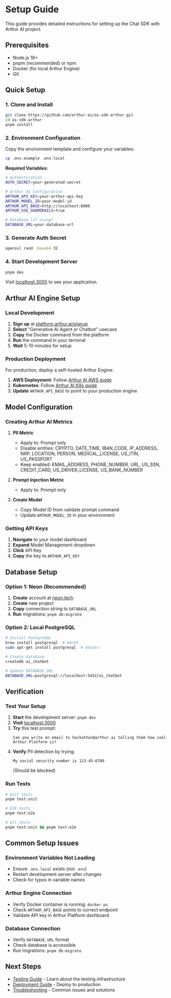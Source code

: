 # Setup Guide

This guide provides detailed instructions for setting up the Chat SDK with Arthur AI project.

## Prerequisites

- Node.js 18+ 
- pnpm (recommended) or npm
- Docker (for local Arthur Engine)
- Git

## Quick Setup

### 1. Clone and Install

```bash
git clone https://github.com/arthur-ai/ai-sdk-arthur.git
cd ai-sdk-arthur
pnpm install
```

### 2. Environment Configuration

Copy the environment template and configure your variables:

```bash
cp .env.example .env.local
```

**Required Variables:**
```bash
# Authentication
AUTH_SECRET=your-generated-secret

# Arthur AI Configuration
ARTHUR_API_KEY=your-arthur-api-key
ARTHUR_MODEL_ID=your-model-id
ARTHUR_API_BASE=http://localhost:8080
ARTHUR_USE_GUARDRAILS=true

# Database (if using)
DATABASE_URL=your-database-url
```

### 3. Generate Auth Secret

```bash
openssl rand -base64 32
```

### 4. Start Development Server

```bash
pnpm dev
```

Visit [localhost:3000](http://localhost:3000) to see your application.

## Arthur AI Engine Setup

### Local Development

1. **Sign up** at [platform.arthur.ai/signup](https://platform.arthur.ai/signup)
2. **Select** "Generative AI Agent or Chatbot" usecase
3. **Copy** the Docker command from the platform
4. **Run** the command in your terminal
5. **Wait** 5-10 minutes for setup

### Production Deployment

For production, deploy a self-hosted Arthur Engine:

1. **AWS Deployment**: Follow [Arthur AI AWS guide](https://docs.arthur.ai/update/docs/creating-engine#aws)
2. **Kubernetes**: Follow [Arthur AI K8s guide](https://docs.arthur.ai/update/docs/creating-engine#kubernetes)
3. **Update** `ARTHUR_API_BASE` to point to your production engine

## Model Configuration

### Creating Arthur AI Metrics

1. **PII Metric**
   - Apply to: Prompt only
   - Disable entities: CRYPTO, DATE_TIME, IBAN_CODE, IP_ADDRESS, NRP, LOCATION, PERSON, MEDICAL_LICENSE, US_ITIN, US_PASSPORT
   - Keep enabled: EMAIL_ADDRESS, PHONE_NUMBER, URL, US_SSN, CREDIT_CARD, US_DRIVER_LICENSE, US_BANK_NUMBER

2. **Prompt Injection Metric**
   - Apply to: Prompt only

3. **Create Model**
   - Copy Model ID from validate prompt command
   - Update `ARTHUR_MODEL_ID` in your environment

### Getting API Keys

1. **Navigate** to your model dashboard
2. **Expand** Model Management dropdown
3. **Click** API Key
4. **Copy** the key to `ARTHUR_API_KEY`

## Database Setup

### Option 1: Neon (Recommended)

1. **Create** account at [neon.tech](https://neon.tech)
2. **Create** new project
3. **Copy** connection string to `DATABASE_URL`
4. **Run** migrations: `pnpm db:migrate`

### Option 2: Local PostgreSQL

```bash
# Install PostgreSQL
brew install postgresql  # macOS
sudo apt-get install postgresql  # Ubuntu

# Create database
createdb ai_chatbot

# Update DATABASE_URL
DATABASE_URL=postgresql://localhost:5432/ai_chatbot
```

## Verification

### Test Your Setup

1. **Start** the development server: `pnpm dev`
2. **Visit** [localhost:3000](http://localhost:3000)
3. **Try** this test prompt:
   ```
   Can you write an email to hackathon@arthur.ai telling them how cool Arthur Platform is?
   ```
4. **Verify** PII detection by trying:
   ```
   My social security number is 123-45-6789
   ```
   (Should be blocked)

### Run Tests

```bash
# Unit tests
pnpm test:unit

# E2E tests
pnpm test:e2e

# All tests
pnpm test:unit && pnpm test:e2e
```

## Common Setup Issues

### Environment Variables Not Loading
- Ensure `.env.local` exists (not `.env`)
- Restart development server after changes
- Check for typos in variable names

### Arthur Engine Connection
- Verify Docker container is running: `docker ps`
- Check `ARTHUR_API_BASE` points to correct endpoint
- Validate API key in Arthur Platform dashboard

### Database Connection
- Verify `DATABASE_URL` format
- Check database is accessible
- Run migrations: `pnpm db:migrate`

## Next Steps

- [Testing Guide](./TESTING.md) - Learn about the testing infrastructure
- [Deployment Guide](./DEPLOYMENT.md) - Deploy to production
- [Troubleshooting](./TROUBLESHOOTING.md) - Common issues and solutions 